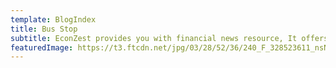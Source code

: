 ```yaml
---
template: BlogIndex
title: Bus Stop
subtitle: EconZest provides you with financial news resource, It offers a lot of information in an attractive format. Commentary on current events, investing recommendations, opinion pieces, and the basics of the market.
featuredImage: https://t3.ftcdn.net/jpg/03/28/52/36/240_F_328523611_nsNfBgu7OHFblcRyTW67wB6uzcAp7RCl.jpg
---
```

